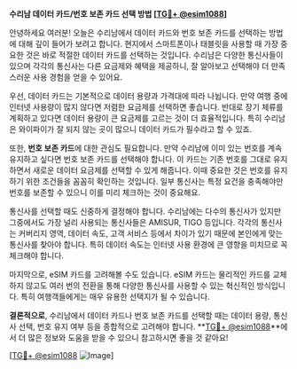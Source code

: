 **수리남 데이터 카드/번호 보존 카드 선택 방법 [[TG💪+ @esim1088](https://t.me/s/esim1088)]**

안녕하세요 여러분! 오늘은 수리남에서 데이터 카드와 번호 보존 카드를 선택하는 방법에 대해 깊이 들어가 보려고 합니다. 현지에서 스마트폰이나 태블릿을 사용할 때 가장 중요한 것은 바로 적절한 데이터 카드를 선택하는 것입니다. 수리남은 다양한 통신사들이 있으며 각각의 통신사는 다른 요금제와 혜택을 제공하니, 잘 알아보고 선택해야 더 만족스러운 사용 경험을 얻을 수 있어요.

우선, 데이터 카드는 기본적으로 데이터 용량과 가격대에 따라 나뉩니다. 만약 여행 중에 인터넷 사용량이 많지 않다면 저렴한 요금제를 선택하면 좋습니다. 반대로 장기 체류를 계획하고 있다면 데이터 용량이 큰 요금제를 고르는 것이 더 효율적입니다. 특히 수리남은 와이파이가 잘 되지 않는 곳이 많으니 데이터 카드가 필수라고 할 수 있죠.

또한, **번호 보존 카드**에 대한 관심도 필요합니다. 만약 수리남에 이미 있는 번호를 계속 유지하고 싶다면 번호 보존 카드를 선택해야 합니다. 이 카드는 기존 번호를 그대로 유지하면서 새로운 데이터 요금제를 선택할 수 있게 해줍니다. 이때 중요한 것은 번호를 유지하기 위한 조건들을 꼼꼼히 확인하는 것입니다. 일부 통신사는 특정 요건을 충족해야만 번호를 보존할 수 있으니 이를 미리 체크하는 것이 중요해요.

통신사를 선택할 때도 신중하게 결정해야 합니다. 수리남에는 다수의 통신사가 있지만 그중에서도 가장 널리 사용되는 통신사들은 AMISUR, TIGO 등입니다. 각각의 통신사는 커버리지 영역, 데이터 속도, 고객 서비스 등에서 차이가 있기 때문에 본인에게 맞는 통신사를 찾아야 합니다. 특히 데이터 속도는 인터넷 사용 환경에 큰 영향을 미치므로 꼭 체크해야 합니다.

마지막으로, eSIM 카드를 고려해볼 수도 있습니다. eSIM 카드는 물리적인 카드를 교체하지 않고도 여러 번의 전환을 통해 다양한 통신사를 사용할 수 있는 혁신적인 방식입니다. 특히 여행객들에게는 매우 유용한 선택지가 될 수 있습니다.

**결론적으로**, 수리남에서 데이터 카드나 번호 보존 카드를 선택할 때는 데이터 용량, 통신사 선택, 번호 유지 여부 등을 종합적으로 고려해야 합니다. **[TG💪+ @esim1088](https://t.me/s/esim1088)**에서 더 많은 정보와 도움을 받을 수 있으니 참고하시면 좋을 것 같아요!

[[TG💪+ @esim1088](https://t.me/s/esim1088) ![Image](https://i.postimg.cc/Y0z9fWf4/image.png)]